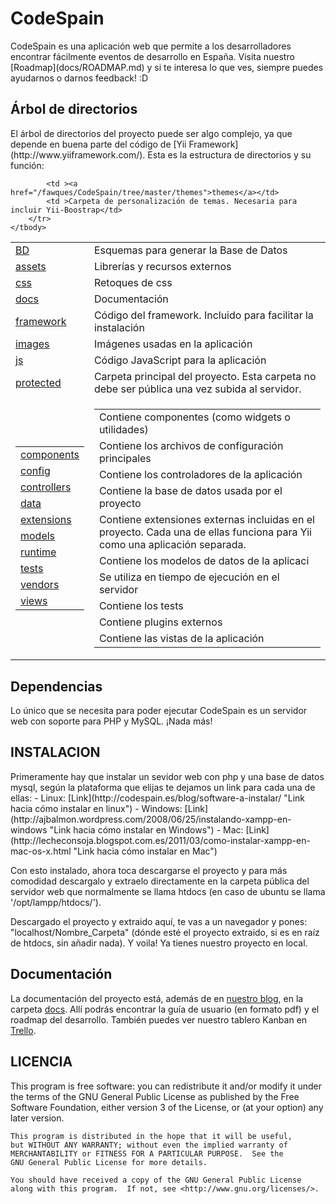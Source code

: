 <h1>CodeSpain</h1>
CodeSpain es una aplicación web que permite a los desarrolladores encontrar fácilmente eventos de desarrollo en España.
Visita nuestro [Roadmap](docs/ROADMAP.md) y si te interesa lo que ves, siempre puedes ayudarnos o darnos feedback! :D

<h2>Árbol de directorios</h2>
El árbol de directorios del proyecto puede ser algo complejo, ya que depende en buena parte del código de [Yii Framework](http://www.yiiframework.com/). Esta es la estructura de directorios y su función:

<table cellspacing="0" cellpadding="0" >
    <tbody>
        <tr>
            <td ><a href="BD">BD</a></td>
            <td >Esquemas para generar la Base de Datos</td>
        </tr>
        <tr>
            <td ><a href="/fawques/CodeSpain/tree/master/assets">assets</a></td>
            <td >Librerías y recursos externos</td>
        </tr>
        <tr>
            <td ><a href="/fawques/CodeSpain/tree/master/css">css</a></td>
            <td >Retoques de css</td>
        </tr>
        <tr>
            <td ><a href="/fawques/CodeSpain/tree/master/docs">docs</a></td>
            <td >Documentación</td>
        </tr>
        <tr>
            <td ><a href="/fawques/CodeSpain/tree/master/framework">framework</a></td>
            <td >Código del framework. Incluido para facilitar la instalación</td>
        </tr>
        <tr>
            <td ><a href="/fawques/CodeSpain/tree/master/images">images</a></td>
            <td >Imágenes usadas en la aplicación</td>
        </tr>
        <tr>
            <td ><a href="/fawques/CodeSpain/tree/master/js">js</a></td>
            <td >Código JavaScript para la aplicación</td>
        </tr>
        <tr>
            <td ><a href="/fawques/CodeSpain/tree/master/protected">protected</a></td>
            <td >Carpeta principal del proyecto. Esta carpeta no debe ser pública una vez subida al servidor.</td>
        </tr>
        <tr>
            <td >
                <table cellspacing="0" cellpadding="0" >
                    <tbody data-url="/fawques/CodeSpain/tree-commits/master/protected" >
                        <tr>
                            <td ><a href="/fawques/CodeSpain/tree/master/protected/components">components</a></td>
                        </tr>
                        <tr>
                            <td ><a href="/fawques/CodeSpain/tree/master/protected/config">config</a></td>
                        </tr>
                        <tr>
                            <td ><a href="/fawques/CodeSpain/tree/master/protected/controllers">controllers</a></td>
                        </tr>
                        <tr>
                            <td ><a href="/fawques/CodeSpain/tree/master/protected/data">data</a></td>
                        </tr>
                        <tr>
                            <td ><a href="/fawques/CodeSpain/tree/master/protected/extensions">extensions</a></td>
                        </tr>
                        <tr>
                            <td ><a href="/fawques/CodeSpain/tree/master/protected/models">models</a></td>
                        </tr>
                        <tr>
                            <td ><a href="/fawques/CodeSpain/tree/master/protected/runtime">runtime</a></td>
                        </tr>
                        <tr>
                            <td ><a href="/fawques/CodeSpain/tree/master/protected/tests">tests</a></td>
                        </tr>
                        <tr>
                            <td ><a href="/fawques/CodeSpain/tree/master/protected/vendors">vendors</a></td>
                        </tr>
                        <tr>
                            <td ><a href="/fawques/CodeSpain/tree/master/protected/views">views</a></td>
                        </tr>
                    </tbody>
                </table>
            </td>
            <td >
                <table cellspacing="0" cellpadding="0" >
                    <tr>
                        <td >Contiene componentes (como widgets o utilidades)</td>
                    </tr>
                    <tr>
                        <td >Contiene los archivos de configuración principales</td>
                    </tr>
                    <tr>
                        <td >Contiene los controladores de la aplicación</td>
                    </tr>
                    <tr>
                        <td >Contiene la base de datos usada por el proyecto</td>
                    </tr>
                    <tr>
                        <td >Contiene extensiones externas incluidas en el proyecto. Cada una de ellas funciona para Yii como una aplicación separada.</td>
                    </tr>
                    <tr>
                        <td >Contiene los modelos de datos de la aplicaci</td>
                    </tr>
                    <tr>
                        <td >Se utiliza en tiempo de ejecución en el servidor</td>
                    </tr>
                    <tr>
                        <td >Contiene los tests</td>
                    </tr>
                    <tr>
                        <td >Contiene plugins externos</td>
                    </tr>
                    <tr>
                        <td >Contiene las vistas de la aplicación</td>
                    </tr>
                </table>
            </td>
        </tr>
        <tr>
            
            <td ><a href="/fawques/CodeSpain/tree/master/themes">themes</a></td>
            <td >Carpeta de personalización de temas. Necesaria para incluir Yii-Boostrap</td>
        </tr>
    </tbody>
</table>


Dependencias
------------------
Lo único que se necesita para poder ejecutar CodeSpain es un servidor web con soporte para PHP y MySQL. ¡Nada más!

<h2>INSTALACION</h2>
Primeramente hay que instalar un sevidor web con php y una base de datos mysql, según la plataforma que elijas te dejamos un link para cada una de ellas:
- Linux: [Link](http://codespain.es/blog/software-a-instalar/ "Link hacia cómo instalar en linux")
- Windows: [Link] (http://ajbalmon.wordpress.com/2008/06/25/instalando-xampp-en-windows "Link hacia cómo instalar en Windows")
- Mac: [Link](http://lecheconsoja.blogspot.com.es/2011/03/como-instalar-xampp-en-mac-os-x.html "Link hacia cómo instalar en Mac")

Con esto instalado, ahora toca descargarse el proyecto y para más comodidad descargalo y extraelo directamente en la carpeta pública del servidor web que normalmente se llama htdocs (en caso de ubuntu se llama '/opt/lampp/htdocs/').

Descargado el proyecto y extraido aquí, te vas a un navegador y pones: "localhost/Nombre_Carpeta" (dónde esté el proyecto extraido, si es en raíz de htdocs, sin añadir nada). Y voila! Ya tienes nuestro proyecto en local.

Documentación
---------------------
La documentación del proyecto está, además de en [nuestro blog](http://www.codespain.es/blog), en la carpeta [docs](docs). Allí podrás encontrar la guía de usuario (en formato pdf) y el roadmap del desarrollo. También puedes ver nuestro tablero Kanban en [Trello](https://trello.com/board/codespain/5127cb5fd5c690da430057f3).

<h2>LICENCIA</h2>
    This program is free software: you can redistribute it and/or modify
    it under the terms of the GNU General Public License as published by
    the Free Software Foundation, either version 3 of the License, or
    (at your option) any later version.

    This program is distributed in the hope that it will be useful,
    but WITHOUT ANY WARRANTY; without even the implied warranty of
    MERCHANTABILITY or FITNESS FOR A PARTICULAR PURPOSE.  See the
    GNU General Public License for more details.

    You should have received a copy of the GNU General Public License
    along with this program.  If not, see <http://www.gnu.org/licenses/>.
    
    



